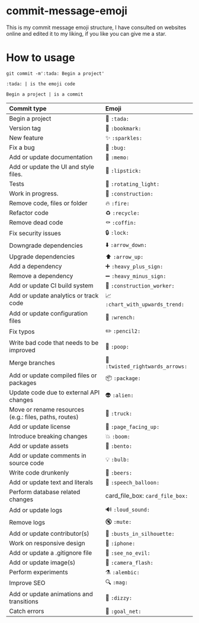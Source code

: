 # commit-message-emoji

This is my commit message emoji structure, I have consulted on websites online and edited it to my liking, if you like you can give me a star.

# How to usage
```
git commit -m':tada: Begin a project'
```
```:tada: | is the emoji code```

```Begin a project | is a commit```

<div align="center">

|   Commit type              | Emoji                                            |
|:---------------------------|:-------------------------------------------------|
| Begin a project            | :tada: `:tada:`                                  |
| Version tag                | :bookmark: `:bookmark:`                          |
| New feature                | :sparkles: `:sparkles:`                          |
| Fix a bug                    | :bug: `:bug:`                                    |
| Add or update documentation              | :memo: `:memo:`                                |
| Add or update the UI and style files.                   | :lipstick: `:lipstick:`                          |
| Tests                      | :rotating_light: `:rotating_light:`              |
| Work in progress.             | :construction: `:construction:`                       |
| Remove code, files or folder          | :fire: `:fire:`                               |
| Refactor code                         | :recycle: `:recycle:`                         |
| Remove dead code                      | :coffin: `:coffin:`                           |
| Fix security issues                   | :lock: `:lock:`                               |
| Downgrade dependencies                | :arrow_down: `:arrow_down:`                   |
| Upgrade dependencies                  | :arrow_up: `:arrow_up:`                       |
| Add a dependency                      | :heavy_plus_sign: `:heavy_plus_sign:`         |
| Remove a dependency                   | :heavy_minus_sign: `:heavy_minus_sign:`       |
| Add or update CI build system         | :construction_worker: `:construction_worker:` |
| Add or update analytics or track code | :chart_with_upwards_trend: `:chart_with_upwards_trend:`   |
| Add or update configuration files     | :wrench: `:wrench:`                           |
| Fix typos                             | :pencil2: `:pencil2:`                         |
| Write bad code that needs to be improved  | :poop: `:poop:`                           |
| Merge branches                            | :twisted_rightwards_arrows: `:twisted_rightwards_arrows:` |
| Add or update compiled files or packages  | :package: `:package:`                     |
| Update code due to external API changes   | :alien: `:alien:`                         |
| Move or rename resources (e.g.: files, paths, routes) | :truck: `:truck:`             |
| Add or update license                     | :page_facing_up: `:page_facing_up:`       |
| Introduce breaking changes                | :boom: `:boom:`                           |
| Add or update assets                      | :bento: `:bento:`                         |
| Add or update comments in source code     | :bulb: `:bulb:`                           |
| Write code drunkenly                      | :beers: `:beers:`                         |
| Add or update text and literals           | :speech_balloon: `:speech_balloon:`       |
| Perform database related changes          | card_file_box: `card_file_box:`           |
| Add or update logs                        | :loud_sound: `:loud_sound:`               |
| Remove logs                               | :mute: `:mute:`                           |
| Add or update contributor(s)              | :busts_in_silhouette: `:busts_in_silhouette:` |
| Work on responsive design                 | :iphone: `:iphone:`                       |
| Add or update a .gitignore file           | :see_no_evil: `:see_no_evil:`             |
| Add or update image(s)                    | :camera_flash: `:camera_flash:`           |
| Perform experiments                       | :alembic: `:alembic:`                     |
| Improve SEO                               | :mag: `:mag:`                             |
| Add or update animations and transitions  | :dizzy: `:dizzy:`                         |
| Catch errors                              | :goal_net: `:goal_net:`                   |
</div>


